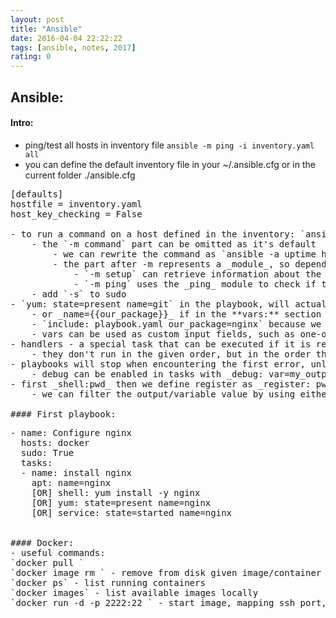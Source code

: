 ```yaml
---
layout: post
title: "Ansible"
date: 2016-04-04 22:22:22
tags: [ansible, notes, 2017]
rating: 0
---
```

## Ansible:
#### Intro:
- ping/test all hosts in inventory file `ansible -m ping -i inventory.yaml all `
- you can define the default inventory file in your ~/.ansible.cfg or in the current folder ./ansible.cfg
<pre>[defaults]
hostfile = inventory.yaml
host_key_checking = False

- to run a command on a host defined in the inventory: `ansible -i inventory.yaml -m command -a uptime host_one `
    - the `-m command` part can be omitted as it's default
        - we can rewrite the command as `ansible -a uptime host_one`, as mentioned ansible.cfg defines the inventory file
        - the part after -m represents a _module_, so depending on the module being executed we can get different information returned
        	- `-m setup` can retrieve information about the host
        	- `-m ping` uses the _ping_ module to check if the host is reachable
    - add `-s` to sudo
- `yum: state=present name=git` in the playbook, will actually use the yum module
	- or _name={{our_package}}_ if in the **vars:** section we set _our_package: git_
	- `include: playbook.yaml our_package=nginx` because we can override the variable 
	- vars can be used as custom input fields, such as one-off/custom passwords
- handlers - a special task that can be executed if it is registered as a change
	- they don't run in the given order, but in the order they are notified
- playbooks will stop when encountering the first error, unless _ignore_errors: true_
	- debug can be enabled in tasks with _debug: var=my_output_
- first _shell:pwd_ then we define register as _register: pwd_output_, then we can use the variable as {{pwd_output['output']}}
	- we can filter the output/variable value by using either _failed_ or _success_ , e.g. {{variable_value|failed}}

#### First playbook:
<pre>- name: Configure nginx
  hosts: docker
  sudo: True
  tasks: 
  - name: install nginx
    apt: name=nginx
    [OR] shell: yum install -y nginx
    [OR] yum: state=present name=nginx
    [OR] service: state=started name=nginx


#### Docker:
- useful commands:
`docker pull <image_name>`
`docker image rm <hash>` - remove from disk given image/container
`docker ps` - list running containers
`docker images` - list available images locally
`docker run -d -p 2222:22 <image>` - start image, mapping ssh port, -d = detach or daemon :)
